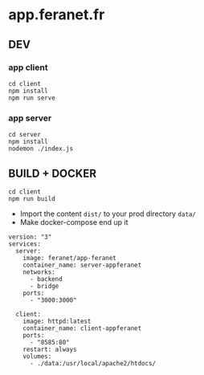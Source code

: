 # app.feranet.fr

## DEV

### app client
```
cd client
npm install
npm run serve
```

### app server
```
cd server
npm install
nodemon ./index.js
```

## BUILD + DOCKER
```
cd client
npm run build
```

- Import the content `dist/` to your prod directory `data/`
- Make docker-compose end up it

```docker
version: "3"
services:
  server:
    image: feranet/app-feranet
    container_name: server-appferanet
    networks:
      - backend
      - bridge
    ports:
      - "3000:3000"

  client:
    image: httpd:latest
    container_name: client-appferanet
    ports:
      - "8585:80"
    restart: always
    volumes:
      - ./data:/usr/local/apache2/htdocs/

```